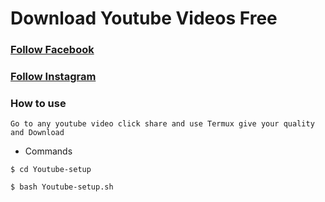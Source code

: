 # Download Youtube Videos Free
### [Follow Facebook](https://www.facebook.com/adib.tasin.16) 

### [Follow Instagram](https://www.instagram.com/altasin2003/)

### How to use
```
Go to any youtube video click share and use Termux give your quality and Download
```

* Commands
```
$ cd Youtube-setup
```

```
$ bash Youtube-setup.sh
```
